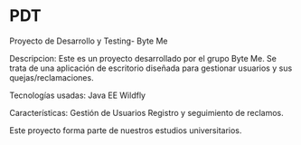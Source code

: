 # PDT
Proyecto de Desarrollo y Testing- Byte Me

Descripcion: Este es un proyecto desarrollado por el grupo Byte Me. Se trata de una aplicación de escritorio diseñada para gestionar usuarios y sus quejas/reclamaciones.

Tecnologías usadas: 
Java EE
Wildfly

Características: 
Gestión de Usuarios
Registro y seguimiento de reclamos. 


Este proyecto forma parte de nuestros estudios universitarios. 

